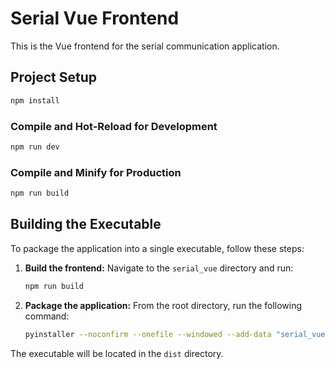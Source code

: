 # Serial Vue Frontend

This is the Vue frontend for the serial communication application.

## Project Setup

```sh
npm install
```

### Compile and Hot-Reload for Development

```sh
npm run dev
```

### Compile and Minify for Production

```sh
npm run build
```

## Building the Executable

To package the application into a single executable, follow these steps:

1.  **Build the frontend:**
    Navigate to the `serial_vue` directory and run:
    ```bash
    npm run build
    ```

2.  **Package the application:**
    From the root directory, run the following command:
    ```bash
    pyinstaller --noconfirm --onefile --windowed --add-data "serial_vue/dist;serial_vue/dist" serial_python/app/main.py
    ```

The executable will be located in the `dist` directory.
